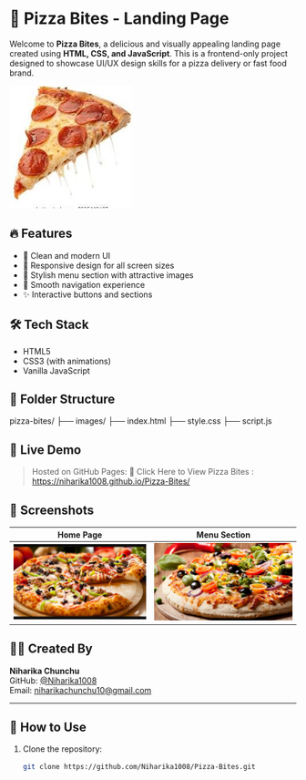# 🍕 Pizza Bites - Landing Page

Welcome to **Pizza Bites**, a delicious and visually appealing landing page created using **HTML, CSS, and JavaScript**. This is a frontend-only project designed to showcase UI/UX design skills for a pizza delivery or fast food brand.

![Pizza Banner](./images/pizza.logo.jpeg) 

## 🔥 Features

- 🍕 Clean and modern UI
- 📱 Responsive design for all screen sizes
- 🎨 Stylish menu section with attractive images
- 🔗 Smooth navigation experience
- ✨ Interactive buttons and sections

## 🛠️ Tech Stack

- HTML5
- CSS3 (with animations)
- Vanilla JavaScript

## 📂 Folder Structure

pizza-bites/
├── images/
├── index.html
├── style.css
├── script.js 


## 🚀 Live Demo

> Hosted on  GitHub Pages:
🔗 Click Here to View Pizza Bites  : https://niharika1008.github.io/Pizza-Bites/

## 📸 Screenshots ##

| Home Page | Menu Section |
|-----------|--------------|
| ![Home](./images/Pizza%201.jpg) | ![Menu](./images/Pizza%202.jpg) |

## 👩‍💻 Created By

**Niharika Chunchu**  
GitHub: [@Niharika1008](https://github.com/Niharika1008)  
Email: [niharikachunchu10@gmail.com](mailto:niharikachunchu10@gmail.com)

---

## 📌 How to Use

1. Clone the repository:
   ```bash
   git clone https://github.com/Niharika1008/Pizza-Bites.git
